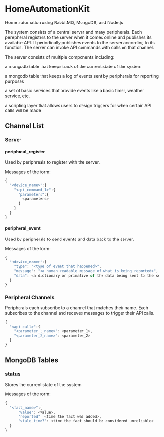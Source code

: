 # HomeAutomationKit
Home automation using RabbitMQ, MongoDB, and Node.js

The system consists of a central server and many peripherals. Each perepheral registers to the server when it comes online and publishes its available API. It periodically publishes events to the server according to its function. The server can invoke API commands with calls on that channel.

The server consists of multiple components including:

a mongodb table that keeps track of the current state of the system

a mongodb table that keeps a log of events sent by peripherals for reporting purposes

a set of basic services that provide events like a basic timer, weather service, etc.

a scripting layer that allows users to design triggers for when certain API calls will be made

## Channel List
### Server
#### periphreal_register
Used by periphreals to register with the server.

Messages of the form:

```javascript
{
  "<device_name>":{
    "<api_command_1>":{
      "parameters":{
        <parameters> 
      } 
    }
  }
}
```

#### peripheral_event
Used by peripherals to send events and data back to the server.

Messages of the form:

```javascript
{
  "<device_name>":{
    "type": "<type of event that happened>",
    "message": "<a human readable message of what is being reported>",
    "data": <a dictionary or primative of the data being sent to the server>
  }
}
```


### Peripheral Channels
Peripherals each subscribe to a channel that matches their name. Each subscribes to the channel and receves messages to trigger their API calls.

```javascript
{
  "<api call>":{
    "<parameter_1_name>": <parameter_1>,
    "<parameter_2_name>": <parameter_2>
  }
}
```

## MongoDB Tables
### status
Stores the current state of the system.

Messages of the form:

```javascript
{
  "<fact_name>":{
      "value": <value>,
      "reported": <time the fact was added>,
      "stale_time?": <time the fact should be considered unreliable>
  }
}
```

